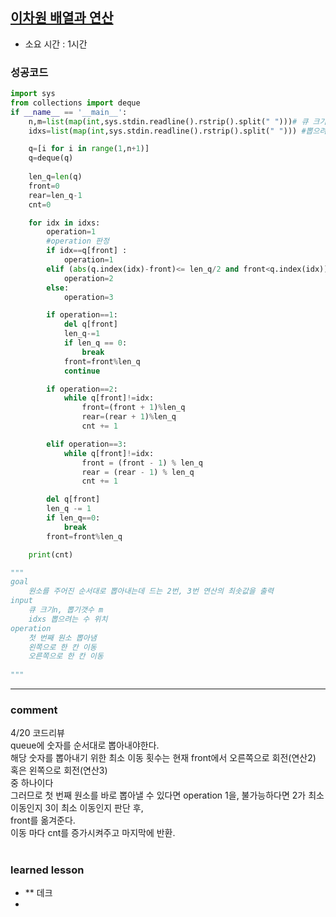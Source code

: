 
## [이차원 배열과 연산](https://www.acmicpc.net/problem/1021)
* 소요 시간 :  1시간

### 성공코드
```python
import sys
from collections import deque
if __name__ == '__main__':
    n,m=list(map(int,sys.stdin.readline().rstrip().split(" ")))# 큐 크기n, 뽑기갯수 m
    idxs=list(map(int,sys.stdin.readline().rstrip().split(" "))) #뽑으려는 수 위치

    q=[i for i in range(1,n+1)]
    q=deque(q)
    
    len_q=len(q)
    front=0
    rear=len_q-1
    cnt=0

    for idx in idxs:
        operation=1
        #operation 판정
        if idx==q[front] :
            operation=1
        elif (abs(q.index(idx)-front)<= len_q/2 and front<q.index(idx)) or (abs(q.index(idx)-front)>=len_q/2 and front>q.index(idx)): 
            operation=2
        else:
            operation=3

        if operation==1:
            del q[front]
            len_q-=1
            if len_q == 0:
                break
            front=front%len_q
            continue

        if operation==2:
            while q[front]!=idx:
                front=(front + 1)%len_q
                rear=(rear + 1)%len_q
                cnt += 1

        elif operation==3:
            while q[front]!=idx:
                front = (front - 1) % len_q
                rear = (rear - 1) % len_q
                cnt += 1

        del q[front]
        len_q -= 1
        if len_q==0:
            break
        front=front%len_q

    print(cnt)

"""
goal
    원소를 주어진 순서대로 뽑아내는데 드는 2번, 3번 연산의 최솟값을 출력
input
    큐 크기n, 뽑기갯수 m
    idxs 뽑으려는 수 위치
operation
    첫 번째 원소 뽑아냄
    왼쪽으로 한 칸 이동
    오른쪽으로 한 칸 이동
    
"""

```

----------------------------------------------------------------------------
### comment 
4/20 코드리뷰    
queue에 숫자를 순서대로 뽑아내야한다.  
해당 숫자를 뽑아내기 위한 최소 이동 횟수는 현재 front에서 오른쪽으로 회전(연산2) 혹은 왼쪽으로 회전(연산3)   
중 하나이다    
그러므로 첫 번째 원소를 바로 뽑아낼 수 있다면 operation 1을,
불가능하다면 2가 최소 이동인지 3이 최소 이동인지 판단 후,   
front를 옮겨준다.  
이동 마다 cnt를 증가시켜주고 마지막에 반환.   





#
#
 ### learned lesson
 
* ** 데크
* 
#
#
 
 
 
 

